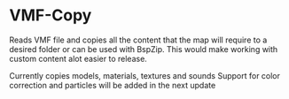 # VMF-Copy
Reads VMF file and copies all the content that the map will require to a desired folder or can be used with BspZip.
This would make working with custom content alot easier to release.

Currently copies models, materials, textures and sounds
Support for color correction and particles will be added in the next update
